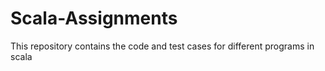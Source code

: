 # Scala-Assignments
This repository contains the code and test cases for different programs in scala
